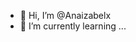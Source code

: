 - 👋 Hi, I’m @Anaizabelx
- 🌱 I’m currently learning ...

<!---
Anaizabelx/Anaizabelx is a ✨ special ✨ repository because its `README.md` (this file) appears on your GitHub profile.
You can click the Preview link to take a look at your changes.
--->

